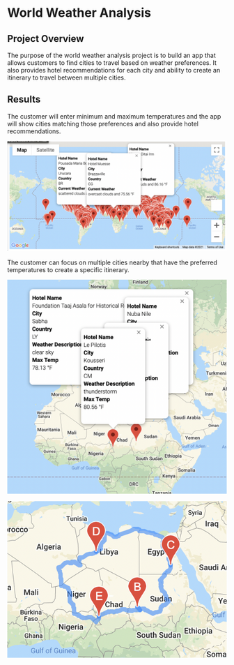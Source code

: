 # World Weather Analysis

## Project Overview

The purpose of the world weather analysis project is to build an app that allows customers to find cities to travel based on weather preferences. It also provides hotel recommendations for each city and ability to create an itinerary to travel between multiple cities. 

## Results

The customer will enter minimum and maximum temperatures and the app will show cities matching those preferences and also provide hotel recommendations.

![WeatherPy_vacation_map.png](https://github.com/jaousley/World_Weather_Analysis/blob/main/Vacation_Search/WeatherPy_vacation_map.png)

The customer can focus on multiple cities nearby that have the preferred temperatures to create a specific itinerary. 

![WeatherPy_travel_map_markers.png](https://github.com/jaousley/World_Weather_Analysis/blob/main/Vacation_Itinerary/WeatherPy_travel_map_markers.png)


![WeatherPy_travel_map.png](https://github.com/jaousley/World_Weather_Analysis/blob/main/Vacation_Itinerary/WeatherPy_travel_map.png)
